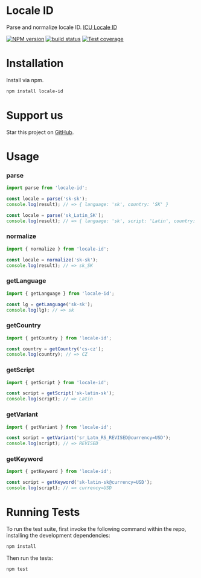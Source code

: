 # Locale ID

Parse and normalize locale ID. [ICU Locale ID](http://userguide.icu-project.org/locale)

[![NPM version][npm-image]][npm-url]
[![build status][travis-image]][travis-url]
[![Test coverage][coveralls-image]][coveralls-url]

[npm-image]: https://img.shields.io/npm/v/locale-id.svg?style=flat-square
[npm-url]: https://www.npmjs.com/locale-id
[travis-image]: https://img.shields.io/travis/CherrySoftware/locale-id/master.svg?style=flat-square
[travis-url]: https://travis-ci.org/CherrySoftware/locale-id
[coveralls-image]: https://img.shields.io/coveralls/CherrySoftware/locale-id/master.svg?style=flat-square
[coveralls-url]: https://coveralls.io/r/CherrySoftware/locale-id?branch=master
[github-url]: https://github.com/CherrySoftware/locale-id

# Installation

Install via npm.

```sh
npm install locale-id
```

# Support us

Star this project on [GitHub][github-url].

# Usage

### parse

```js
import parse from 'locale-id';

const locale = parse('sk-sk');
console.log(result); // => { language: 'sk', country: 'SK' }

const locale = parse('sk_Latin_SK');
console.log(result); // => { language: 'sk', script: 'Latin', country: 'SK' }
```

### normalize

```js
import { normalize } from 'locale-id';

const locale = normalize('sk-sk');
console.log(result); // => sk_SK
```

### getLanguage

```js
import { getLanguage } from 'locale-id';

const lg = getLanguage('sk-sk');
console.log(lg); // => sk
```

### getCountry

```js
import { getCountry } from 'locale-id';

const country = getCountry('cs-cz');
console.log(country); // => CZ
```

### getScript

```js
import { getScript } from 'locale-id';

const script = getScript('sk-latin-sk');
console.log(script); // => Latin
```

### getVariant

```js
import { getVariant } from 'locale-id';

const script = getVariant('sr_Latn_RS_REVISED@currency=USD');
console.log(script); // => REVISED
```


### getKeyword

```js
import { getKeyword } from 'locale-id';

const script = getKeyword('sk-latin-sk@currency=USD');
console.log(script); // => currency=USD
```

# Running Tests

To run the test suite, first invoke the following command within the repo, installing the development dependencies:

```sh
npm install
```

Then run the tests:

```sh
npm test
```
